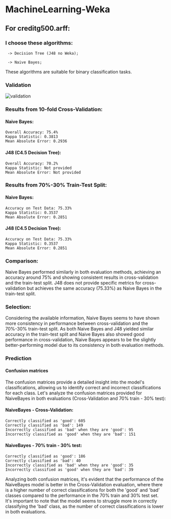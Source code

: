 # MachineLearning-Weka

## For creditg500.arff:

###  I choose these algorithms:
  
     -> Decision Tree (J48 no Weka);
     
     -> Naive Bayes;
     
  These algorithms are suitable for binary classification tasks.
  ### Validation
![validation](https://github.com/Jerry-523/MachineLearning-Weka/assets/92488227/944b0f91-9495-45f1-a294-e3f048ee2c2f)

  

 ### Results from 10-fold Cross-Validation:
#### Naive Bayes:

    Overall Accuracy: 75.4%
    Kappa Statistic: 0.3813
    Mean Absolute Error: 0.2936

#### J48 (C4.5 Decision Tree):

    Overall Accuracy: 70.2%
    Kappa Statistic: Not provided
    Mean Absolute Error: Not provided

   ### Results from 70%-30% Train-Test Split:
#### Naive Bayes:

    Accuracy on Test Data: 75.33%
    Kappa Statistic: 0.3537
    Mean Absolute Error: 0.2851

#### J48 (C4.5 Decision Tree):

    Accuracy on Test Data: 75.33%
    Kappa Statistic: 0.3537
    Mean Absolute Error: 0.2851

### Comparison:

  Naive Bayes performed similarly in both evaluation methods, achieving an accuracy around 75% and showing consistent results in cross-validation and the train-test split.
  J48 does not provide specific metrics for cross-validation but achieves the same accuracy (75.33%) as Naive Bayes in the train-test split.

### Selection:

Considering the available information, Naive Bayes seems to have shown more consistency in performance between cross-validation and the 70%-30% train-test split. As both Naive Bayes and J48 yielded similar accuracy in the train-test split and Naive Bayes also showed good performance in cross-validation, Naive Bayes appears to be the slightly better-performing model due to its consistency in both evaluation methods.

### Prediction
#### Confusion matrices

The confusion matrices provide a detailed insight into the model's classifications, allowing us to identify correct and incorrect classifications for each class. Let's analyze the confusion matrices provided for NaiveBayes in both evaluations (Cross-Validation and 70% train - 30% test):

#### NaiveBayes - Cross-Validation:

    Correctly classified as 'good': 605
    Correctly classified as 'bad': 149
    Incorrectly classified as 'bad' when they are 'good': 95
    Incorrectly classified as 'good' when they are 'bad': 151

#### NaiveBayes - 70% train - 30% test:

    Correctly classified as 'good': 186
    Correctly classified as 'bad': 40
    Incorrectly classified as 'bad' when they are 'good': 35
    Incorrectly classified as 'good' when they are 'bad': 39

Analyzing both confusion matrices, it's evident that the performance of the NaiveBayes model is better in the Cross-Validation evaluation, where there is a higher number of correct classifications for both the 'good' and 'bad' classes compared to the performance in the 70% train and 30% test set. It's important to note that the model seems to struggle more in correctly classifying the 'bad' class, as the number of correct classifications is lower in both evaluations.
